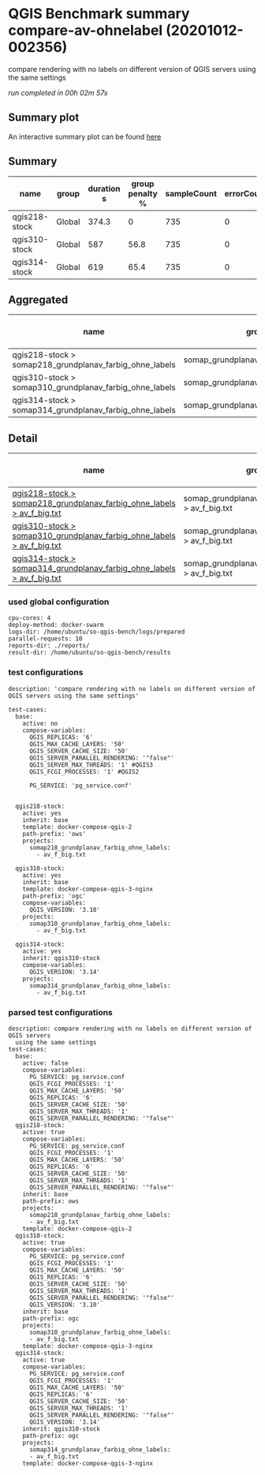 # QGIS Benchmark summary compare-av-ohnelabel (20201012-002356)


compare rendering with no labels on different version of QGIS servers using the same settings

_run completed in 00h 02m 57s_
## Summary plot
An interactive summary plot can be found [here](report_compare-av-ohnelabel_20201012-002356_plot.html)

## Summary
| name          | group   |   duration s |   group penalty % |   sampleCount |   errorCount |   memMinMB |   memMaxMB |   memAvgMB |   cpuMin% |   cpuMax% |   cpuAvg% |   errorPct |
|---------------|---------|--------------|-------------------|---------------|--------------|------------|------------|------------|-----------|-----------|-----------|------------|
| qgis218-stock | Global  |        374.3 |               0   |           735 |            0 |          0 |     3679.9 |     3254.2 |         0 |      98.6 |      94.2 |          0 |
| qgis310-stock | Global  |        587   |              56.8 |           735 |            0 |          0 |     3976.8 |     3240.6 |         0 |      96.4 |      73.8 |          0 |
| qgis314-stock | Global  |        619   |              65.4 |           735 |            0 |          0 |     3811.5 |     3257.9 |         0 |      93.7 |      73.9 |          0 |

## Aggregated
| name                                                    | group                                |   duration s |   group penalty % |   sampleCount |   errorCount |   memMinMB |   memMaxMB |   memAvgMB |   cpuMin% |   cpuMax% |   cpuAvg% |   errorPct |
|---------------------------------------------------------|--------------------------------------|--------------|-------------------|---------------|--------------|------------|------------|------------|-----------|-----------|-----------|------------|
| qgis218-stock > somap218_grundplanav_farbig_ohne_labels | somap_grundplanav_farbig_ohne_labels |        374.3 |               0   |           735 |            0 |          0 |     3679.9 |     3254.2 |         0 |      98.6 |      94.2 |          0 |
| qgis310-stock > somap310_grundplanav_farbig_ohne_labels | somap_grundplanav_farbig_ohne_labels |        587   |              56.8 |           735 |            0 |          0 |     3976.8 |     3240.6 |         0 |      96.4 |      73.8 |          0 |
| qgis314-stock > somap314_grundplanav_farbig_ohne_labels | somap_grundplanav_farbig_ohne_labels |        619   |              65.4 |           735 |            0 |          0 |     3811.5 |     3257.9 |         0 |      93.7 |      73.9 |          0 |

## Detail
| name                                                                                                                                                                                                                      | group                                               |   duration s |   group penalty % |   sampleCount |   errorCount |   errorPct |   meanResTime |   medianResTime |   minResTime |   maxResTime |   pct1ResTime |   pct2ResTime |   pct3ResTime |   throughput |   receivedKBytesPerSec |   sentKBytesPerSec |   memMaxMB |   memAvgMB |   memMinMB |   cpuMax% |   cpuAvg% |   cpuMin% |
|---------------------------------------------------------------------------------------------------------------------------------------------------------------------------------------------------------------------------|-----------------------------------------------------|--------------|-------------------|---------------|--------------|------------|---------------|-----------------|--------------|--------------|---------------|---------------|---------------|--------------|------------------------|--------------------|------------|------------|------------|-----------|-----------|-----------|
| [qgis218-stock > somap218_grundplanav_farbig_ohne_labels > av_f_big.txt](../results/details/compare-av-ohnelabel/20201012-002356/qgis218-stock/somap218_grundplanav_farbig_ohne_labels/av_f_big.txt/dashboard/index.html) | somap_grundplanav_farbig_ohne_labels > av_f_big.txt |        374.3 |               0   |           735 |            0 |          0 |       509.23  |             459 |          181 |         3019 |         724.4 |         928   |       1524.8  |      19.3096 |                3131.11 |            8.72816 |     3679.9 |     3254.2 |     2315.1 |      98.6 |      94.2 |      12.7 |
| [qgis310-stock > somap310_grundplanav_farbig_ohne_labels > av_f_big.txt](../results/details/compare-av-ohnelabel/20201012-002356/qgis310-stock/somap310_grundplanav_farbig_ohne_labels/av_f_big.txt/dashboard/index.html) | somap_grundplanav_farbig_ohne_labels > av_f_big.txt |        587   |              56.8 |           735 |            0 |          0 |       798.641 |             817 |          133 |         2788 |        1202.4 |        1297   |       2193.6  |      12.3304 |                1707.34 |            5.57346 |     3976.8 |     3240.6 |     2587.6 |      96.4 |      73.8 |      14.1 |
| [qgis314-stock > somap314_grundplanav_farbig_ohne_labels > av_f_big.txt](../results/details/compare-av-ohnelabel/20201012-002356/qgis314-stock/somap314_grundplanav_farbig_ohne_labels/av_f_big.txt/dashboard/index.html) | somap_grundplanav_farbig_ohne_labels > av_f_big.txt |        619   |              65.4 |           735 |            0 |          0 |       842.174 |             818 |          130 |         2567 |        1258   |        1352.4 |       2067.76 |      11.6624 |                1614.78 |            5.27154 |     3811.5 |     3257.9 |     2697.6 |      93.7 |      73.9 |      16.1 |

### used global configuration

```
cpu-cores: 4
deploy-method: docker-swarm
logs-dir: /home/ubuntu/so-qgis-bench/logs/prepared
parallel-requests: 10
reports-dir: ./reports/
result-dir: /home/ubuntu/so-qgis-bench/results

```
### test configurations

```
description: 'compare rendering with no labels on different version of QGIS servers using the same settings'

test-cases:
  base:
    active: no
    compose-variables:
      QGIS_REPLICAS: '6'
      QGIS_MAX_CACHE_LAYERS: '50'
      QGIS_SERVER_CACHE_SIZE: '50'
      QGIS_SERVER_PARALLEL_RENDERING: '"false"'
      QGIS_SERVER_MAX_THREADS: '1' #QGIS3
      QGIS_FCGI_PROCESSES: '1' #QGIS2

      PG_SERVICE: 'pg_service.conf'


  qgis218-stock:
    active: yes
    inherit: base
    template: docker-compose-qgis-2
    path-prefix: 'ows'
    projects:
      somap218_grundplanav_farbig_ohne_labels:
        - av_f_big.txt

  qgis310-stock:
    active: yes
    inherit: base
    template: docker-compose-qgis-3-nginx
    path-prefix: 'ogc'
    compose-variables:
      QGIS_VERSION: '3.10'
    projects:
      somap310_grundplanav_farbig_ohne_labels:
        - av_f_big.txt

  qgis314-stock:
    active: yes
    inherit: qgis310-stock
    compose-variables:
      QGIS_VERSION: '3.14'
    projects:
      somap314_grundplanav_farbig_ohne_labels:
        - av_f_big.txt

```
### parsed test configurations

```
description: compare rendering with no labels on different version of QGIS servers
  using the same settings
test-cases:
  base:
    active: false
    compose-variables:
      PG_SERVICE: pg_service.conf
      QGIS_FCGI_PROCESSES: '1'
      QGIS_MAX_CACHE_LAYERS: '50'
      QGIS_REPLICAS: '6'
      QGIS_SERVER_CACHE_SIZE: '50'
      QGIS_SERVER_MAX_THREADS: '1'
      QGIS_SERVER_PARALLEL_RENDERING: '"false"'
  qgis218-stock:
    active: true
    compose-variables:
      PG_SERVICE: pg_service.conf
      QGIS_FCGI_PROCESSES: '1'
      QGIS_MAX_CACHE_LAYERS: '50'
      QGIS_REPLICAS: '6'
      QGIS_SERVER_CACHE_SIZE: '50'
      QGIS_SERVER_MAX_THREADS: '1'
      QGIS_SERVER_PARALLEL_RENDERING: '"false"'
    inherit: base
    path-prefix: ows
    projects:
      somap218_grundplanav_farbig_ohne_labels:
      - av_f_big.txt
    template: docker-compose-qgis-2
  qgis310-stock:
    active: true
    compose-variables:
      PG_SERVICE: pg_service.conf
      QGIS_FCGI_PROCESSES: '1'
      QGIS_MAX_CACHE_LAYERS: '50'
      QGIS_REPLICAS: '6'
      QGIS_SERVER_CACHE_SIZE: '50'
      QGIS_SERVER_MAX_THREADS: '1'
      QGIS_SERVER_PARALLEL_RENDERING: '"false"'
      QGIS_VERSION: '3.10'
    inherit: base
    path-prefix: ogc
    projects:
      somap310_grundplanav_farbig_ohne_labels:
      - av_f_big.txt
    template: docker-compose-qgis-3-nginx
  qgis314-stock:
    active: true
    compose-variables:
      PG_SERVICE: pg_service.conf
      QGIS_FCGI_PROCESSES: '1'
      QGIS_MAX_CACHE_LAYERS: '50'
      QGIS_REPLICAS: '6'
      QGIS_SERVER_CACHE_SIZE: '50'
      QGIS_SERVER_MAX_THREADS: '1'
      QGIS_SERVER_PARALLEL_RENDERING: '"false"'
      QGIS_VERSION: '3.14'
    inherit: qgis310-stock
    path-prefix: ogc
    projects:
      somap314_grundplanav_farbig_ohne_labels:
      - av_f_big.txt
    template: docker-compose-qgis-3-nginx

```